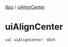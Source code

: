 [libui](index.md) / [uiAlignCenter](./ui-align-center.md)

# uiAlignCenter

`val uiAlignCenter: UInt`